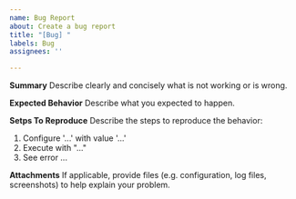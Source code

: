 ```yaml
---
name: Bug Report
about: Create a bug report
title: "[Bug] "
labels: Bug
assignees: ''

---
```


**Summary**
Describe clearly and concisely what is not working or is wrong.

**Expected Behavior**
Describe what you expected to happen.

**Setps To Reproduce**
Describe the steps to reproduce the behavior:
1. Configure '...' with value '...'
2. Execute with "..."
3. See error ...

**Attachments**
If applicable, provide files (e.g. configuration, log files, screenshots) to help explain your problem.
